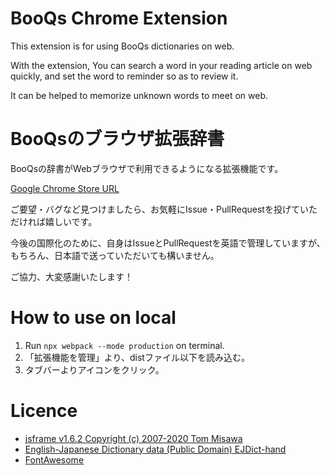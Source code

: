 # BooQs Chrome Extension

This extension is for using BooQs dictionaries on web.

With the extension, You can search a word in your reading article on web quickly, and set the word to reminder so as to review it.

It can be helped to memorize unknown words to meet on web.

# BooQsのブラウザ拡張辞書

BooQsの辞書がWebブラウザで利用できるようになる拡張機能です。

[Google Chrome Store URL](https://chrome.google.com/webstore/detail/booqs-dictionary/khgjdchimekphdebkmcknjkphkbpbpkj?hl=ja) 

ご要望・バグなど見つけましたら、お気軽にIssue・PullRequestを投げていただければ嬉しいです。

今後の国際化のために、自身はIssueとPullRequestを英語で管理していますが、もちろん、日本語で送っていただいても構いません。

ご協力、大変感謝いたします！


# How to use on local

1.  Run `npx webpack --mode production` on terminal.
2. 「拡張機能を管理」より、distファイル以下を読み込む。
3. タブバーよりアイコンをクリック。




# Licence
- [jsframe v1.6.2 Copyright (c) 2007-2020 Tom Misawa](https://github.com/riversun/JSFrame.js/)
- [English-Japanese Dictionary data (Public Domain) EJDict-hand](https://github.com/kujirahand/EJDict)
- [FontAwesome](https://github.com/FortAwesome/Font-Awesome)

